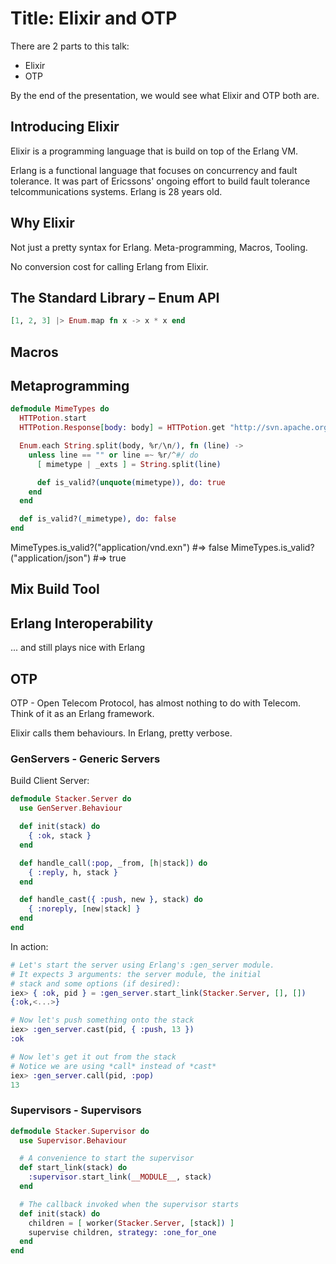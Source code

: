 # Title: Elixir and OTP

There are 2 parts to this talk:

* Elixir
* OTP

By the end of the presentation, we would see what Elixir and OTP both are.

## Introducing Elixir

Elixir is a programming language that is build on top of the Erlang VM.

Erlang is a functional language that focuses on concurrency and fault tolerance. It was part of Ericssons' ongoing effort to build fault tolerance telcommunications systems. Erlang is 28 years old.

## Why Elixir

Not just a pretty syntax for Erlang. Meta-programming, Macros, Tooling. 

No conversion cost for calling Erlang from Elixir.

## The Standard Library – Enum API

```elixir
[1, 2, 3] |> Enum.map fn x -> x * x end
```

## Macros

## Metaprogramming

```elixir
defmodule MimeTypes do
  HTTPotion.start
  HTTPotion.Response[body: body] = HTTPotion.get "http://svn.apache.org/repos/asf/httpd/httpd/trunk/docs/conf/mime.types"

  Enum.each String.split(body, %r/\n/), fn (line) ->
    unless line == "" or line =~ %r/^#/ do
      [ mimetype | _exts ] = String.split(line)

      def is_valid?(unquote(mimetype)), do: true
    end
  end

  def is_valid?(_mimetype), do: false
end
```

MimeTypes.is_valid?("application/vnd.exn") #=> false
MimeTypes.is_valid?("application/json")    #=> true

## Mix Build Tool

## Erlang Interoperability

... and still plays nice with Erlang

## OTP

OTP - Open Telecom Protocol, has almost nothing to do with Telecom. Think of it as an Erlang framework.

Elixir calls them behaviours. In Erlang, pretty verbose.

### GenServers - Generic Servers

Build Client Server:

```elixir
defmodule Stacker.Server do
  use GenServer.Behaviour

  def init(stack) do
    { :ok, stack }
  end

  def handle_call(:pop, _from, [h|stack]) do
    { :reply, h, stack }
  end

  def handle_cast({ :push, new }, stack) do
    { :noreply, [new|stack] }
  end
end
```
In action:

```elixir
# Let's start the server using Erlang's :gen_server module.
# It expects 3 arguments: the server module, the initial
# stack and some options (if desired):
iex> { :ok, pid } = :gen_server.start_link(Stacker.Server, [], [])
{:ok,<...>}

# Now let's push something onto the stack
iex> :gen_server.cast(pid, { :push, 13 })
:ok

# Now let's get it out from the stack
# Notice we are using *call* instead of *cast*
iex> :gen_server.call(pid, :pop)
13
```

### Supervisors - Supervisors

```elixir
defmodule Stacker.Supervisor do
  use Supervisor.Behaviour

  # A convenience to start the supervisor
  def start_link(stack) do
    :supervisor.start_link(__MODULE__, stack)
  end

  # The callback invoked when the supervisor starts
  def init(stack) do
    children = [ worker(Stacker.Server, [stack]) ]
    supervise children, strategy: :one_for_one
  end
end
```
